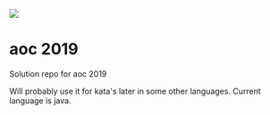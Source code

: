 ![](https://github.com/JanGroot/aoc2019java/workflows/Java%20CI/badge.svg)

# aoc 2019

Solution repo for aoc 2019

Will probably use it for kata's later in some other languages.
Current language is java.
